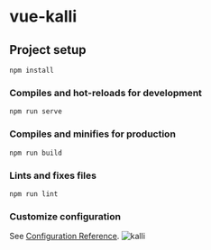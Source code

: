 # vue-kalli

## Project setup
```
npm install
```

### Compiles and hot-reloads for development
```
npm run serve
```

### Compiles and minifies for production
```
npm run build
```

### Lints and fixes files
```
npm run lint
```

### Customize configuration
See [Configuration Reference](https://cli.vuejs.org/config/).
![kalli](https://user-images.githubusercontent.com/78202370/151009022-babf1e26-c43e-4e98-8135-a4c18b11f5d3.png)
